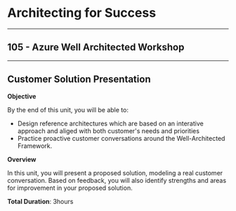 # Architecting for Success

---

## 105 - Azure Well Architected Workshop

---

## Customer Solution Presentation

**Objective**

By the end of this unit, you will be able to:
* Design reference architectures which are based on an interative approach and aliged with both customer's needs and priorities
* Practice proactive customer conversations around the Well-Architected Framework.

**Overview**

In this unit, you will present a proposed solution, modeling a real customer conversation. Based on feedback, you will also identify strengths and areas for improvement in your proposed solution.

**Total Duration**: 3hours
